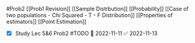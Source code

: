 #Prob2 
 [[Prob1 Revision]]
 [[Sample Distrbution]]
 [[Probability]]
 [[Case of two populations - Chi Squared - T - F Distribution]]
[[Properties of estimators]]
[[Point Estimation]]
- [x] Study Lec 5&6 Prob2 #TODO 📅 2022-11-11 ✅ 2022-11-13